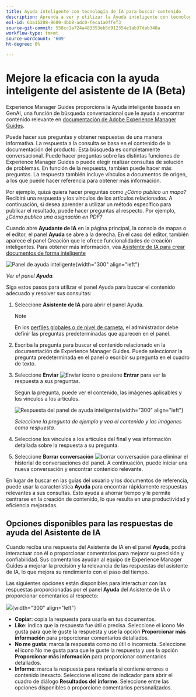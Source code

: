```yaml
---
title: Ayuda inteligente con tecnología de IA para buscar contenido
description: Aprenda a ver y utilizar la Ayuda inteligente con tecnología de IA.
exl-id: 61a15208-9600-4bb8-adc0-feca1a0ffef3
source-git-commit: 558cc1a724a483353eb5d912354e1ab37dab348a
workflow-type: tm+mt
source-wordcount: '609'
ht-degree: 0%

---
```


# Mejore la eficacia con la ayuda inteligente del asistente de IA (Beta)

Experience Manager Guides proporciona la Ayuda inteligente basada en GenAI, una función de búsqueda conversacional que le ayuda a encontrar contenido relevante en [documentación de Adobe Experience Manager Guides](https://experienceleague.adobe.com/en/docs/experience-manager-guides/using/overview).

Puede hacer sus preguntas y obtener respuestas de una manera informativa. La respuesta a la consulta se basa en el contenido de la documentación del producto. Esta búsqueda es completamente conversacional. Puede hacer preguntas sobre las distintas funciones de Experience Manager Guides o puede elegir realizar consultas de solución de problemas. En función de la respuesta, también puede hacer más preguntas. La respuesta también incluye vínculos a documentos de origen, a los que puede hacer referencia para obtener más información.

Por ejemplo, quizá quiera hacer preguntas como *¿Cómo publico un mapa?* Recibirá una respuesta y los vínculos de los artículos relacionados. A continuación, si desea aprender a utilizar un método específico para publicar el resultado, puede hacer preguntas al respecto. Por ejemplo, *¿Cómo publico una asignación en PDF?*

Cuando abre **Ayudante de IA** en la página principal, la consola de mapas o el editor, el panel **Ayuda** se abre a la derecha. En el caso del editor, también aparece el panel Creación que le ofrece funcionalidades de creación inteligentes. Para obtener más información, vea [Asistente de IA para crear documentos de forma inteligente](./ai-assistant-right-panel.md)

![Panel de ayuda inteligente](images/smart-help-panel.png){width="300" align="left"}

*Ver el panel **Ayuda**.*

Siga estos pasos para utilizar el panel Ayuda para buscar el contenido adecuado y resolver sus consultas:

1. Seleccione **Asistente de IA** para abrir el panel Ayuda.

   >[!NOTE]
   >
   > En los [perfiles globales o de nivel de carpeta](../cs-install-guide/conf-folder-level.md#conf-ai-guides-assistant), el administrador debe definir las preguntas predeterminadas que aparecen en el panel.

1. Escriba la pregunta para buscar el contenido relacionado en la documentación de Experience Manager Guides. Puede seleccionar la pregunta predeterminada en el panel o escribir su pregunta en el cuadro de texto.

1. Seleccione **Enviar** ![Enviar icono](images/send-icon.svg) o presione **Entrar** para ver la respuesta a sus preguntas.

   Según la pregunta, puede ver el contenido, las imágenes aplicables y los vínculos a los artículos.

   ![Respuesta del panel de ayuda inteligente](images/smart-help-panel-response.png){width="300" align="left"}


   *Seleccione la pregunta de ejemplo y vea el contenido y las imágenes como respuesta.*

1. Seleccione los vínculos a los artículos del final y vea información detallada sobre la respuesta a su pregunta.


1. Seleccione **Borrar conversación** ![borrar conversación](images/clear-conversation-icon.svg) para eliminar el historial de conversaciones del panel. A continuación, puede iniciar una nueva conversación y encontrar contenido relevante.

En lugar de buscar en las guías del usuario y los documentos de referencia, puede usar la característica **Ayuda** para encontrar rápidamente respuestas relevantes a sus consultas. Esto ayuda a ahorrar tiempo y le permite centrarse en la creación de contenido, lo que resulta en una productividad y eficiencia mejoradas.

## Opciones disponibles para las respuestas de ayuda del Asistente de IA

Cuando reciba una respuesta del Asistente de IA en el panel **Ayuda**, podrá interactuar con él o proporcionar comentarios para mejorar su precisión y confiabilidad. Sus comentarios ayudan al equipo de Experience Manager Guides a mejorar la precisión y la relevancia de las respuestas del asistente de IA, lo que mejora su rendimiento con el paso del tiempo.

Las siguientes opciones están disponibles para interactuar con las respuestas proporcionadas por el panel **Ayuda** del Asistente de IA o proporcionar comentarios al respecto:

![](images/ai-assistant-response-options.png){width="300" align="left"}

- **Copiar**: copia la respuesta para usarla en tus documentos.
- **Like**: indica que la respuesta fue útil o precisa. Seleccione el icono Me gusta para que le guste la respuesta y use la opción **Proporcionar más información** para proporcionar comentarios detallados.
- **No me gusta**: marca la respuesta como no útil o incorrecta. Seleccione el icono No me gusta para que le guste la respuesta y use la opción **Proporcionar más información** para proporcionar comentarios detallados.
- **Informe**: marca la respuesta para revisarla si contiene errores o contenido inexacto. Seleccione el icono de indicador para abrir el cuadro de diálogo **Resultados del informe**. Seleccione entre las opciones disponibles o proporcione comentarios personalizados.